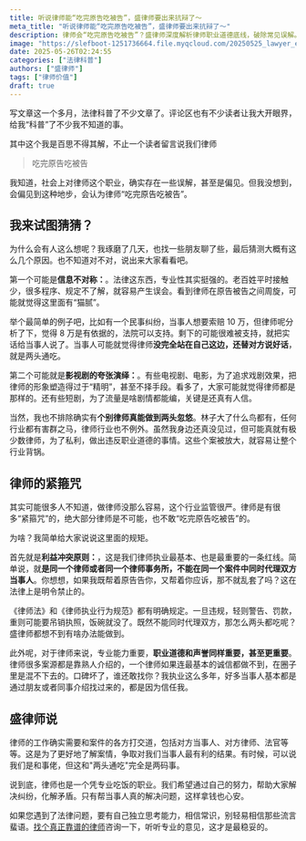 ```yaml
---
title: 听说律师能“吃完原告吃被告”，盛律师要出来抗辩了～
meta_title: "听说律师能“吃完原告吃被告”，盛律师要出来抗辩了～"
description: 律师会“吃完原告吃被告”？盛律师深度解析律师职业道德底线，破除常见误解。本文揭示“利益冲突原则”等严格规定，解释为何律师无法同时代理双方。了解信息不对称、影视剧夸大及个别不良执业者如何导致偏见，助您正确认识律师价值，选择诚信专业法律服务。
image: "https://slefboot-1251736664.file.myqcloud.com/20250525_lawyer_ethics.webp"
date: 2025-05-26T02:24:55
categories: ["法律科普"]
authors: ["盛律师"]
tags: ["律师价值"]
draft: true
---
```


写文章这一个多月，法律科普了不少文章了。评论区也有不少读者让我大开眼界，给我“科普”了不少我不知道的事。

其中这个我是百思不得其解，不止一个读者留言说我们律师

> 吃完原告吃被告

我知道，社会上对律师这个职业，确实存在一些误解，甚至是偏见。但我没想到，会偏见到这种地步，会认为律师“吃完原告吃被告”。

## 我来试图猜猜？

为什么会有人这么想呢？我琢磨了几天，也找一些朋友聊了些，最后猜测大概有这么几个原因。也不知道对不对，说出来大家看看吧。

第一个可能是**信息不对称：**。法律这东西，专业性其实挺强的。老百姓平时接触少，很多程序、规定不了解，就容易产生误会。看到律师在原告被告之间周旋，可能就觉得这里面有“猫腻”。

举个最简单的例子吧，比如有一个民事纠纷，当事人想要索赔 10 万，但律师呢分析了下，觉得 8 万是有依据的，法院可以支持。剩下的可能很难被支持，就把实话给当事人说了。当事人可能就觉得律师**没完全站在自己这边，还替对方说好话**，就是两头通吃。

第二个可能就是**影视剧的夸张演绎：**。有些电视剧、电影，为了追求戏剧效果，把律师的形象塑造得过于“精明”，甚至不择手段。看多了，大家可能就觉得律师都是那样的。还有些短剧，为了流量是啥剧情都能编，关键是还真有人信。

当然，我也不排除确实有**个别律师真能做到两头忽悠**。林子大了什么鸟都有，任何行业都有害群之马，律师行业也不例外。虽然我身边还真没见过，但可能真就有极少数律师，为了私利，做出违反职业道德的事情。这些个案被放大，就容易让整个行业背锅。

## 律师的紧箍咒

其实可能很多人不知道，做律师没那么容易，这个行业监管很严。律师是有很多“紧箍咒”的，绝大部分律师是不可能，也不敢“吃完原告吃被告”的。

为啥？我简单给大家说说这里面的规矩。

首先就是**利益冲突原则：**，这是我们律师执业最基本、也是最重要的一条红线。简单说，就**是同一个律师或者同一个律师事务所，不能在同一个案件中同时代理双方当事人**。你想想，如果我既帮着原告告你，又帮着你应诉，那不就乱套了吗？这在法律上是明令禁止的。

《律师法》和《律师执业行为规范》都有明确规定。一旦违规，轻则警告、罚款，重则可能要吊销执照，饭碗就没了。既然不能同时代理双方，那怎么两头都吃呢？盛律师都想不到有啥办法能做到。

此外呢，对于律师来说，专业能力重要，**职业道德和声誉同样重要，甚至更重要**。律师很多案源都是靠熟人介绍的，一个律师如果连最基本的诚信都做不到，在圈子里是混不下去的。口碑坏了，谁还敢找你？我执业这么多年，好多当事人基本都是通过朋友或者同事介绍找过来的，都是因为信任我。

## 盛律师说

律师的工作确实需要和案件的各方打交道，包括对方当事人、对方律师、法官等等。这是为了更好地了解案情，争取对我们当事人最有利的结果。有时候，可以说我们是和事佬，但这和"两头通吃"完全是两码事。

说到底，律师也是一个凭专业吃饭的职业。我们希望通过自己的努力，帮助大家解决纠纷，化解矛盾。只有帮当事人真的解决问题，这样拿钱也心安。

如果您遇到了法律问题，要有自己独立思考能力，相信常识，别轻易相信那些流言蜚语。[找个真正靠谱的律师](https://www.shenglvshi.cn/reliable_lawyer)咨询一下，听听专业的意见，这才是最稳妥的。